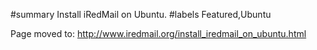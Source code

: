 ﻿#summary Install iRedMail on Ubuntu.
#labels Featured,Ubuntu

Page moved to: http://www.iredmail.org/install_iredmail_on_ubuntu.html